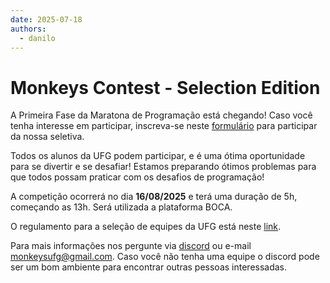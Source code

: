 ```yaml
---
date: 2025-07-18
authors:
  - danilo
---
```


# Monkeys Contest - Selection Edition

A Primeira Fase da Maratona de Programação está chegando! Caso você tenha interesse em participar, inscreva-se neste <a href="https://forms.gle/sV4tqhoFtLNCHdn2A" target="_blank">formulário</a> para participar da nossa seletiva. 

Todos os alunos da UFG podem participar, e é uma ótima oportunidade para se divertir e se desafiar! Estamos preparando ótimos problemas para que todos possam praticar com os desafios de programação!

A competição ocorrerá no dia **16/08/2025** e terá uma duração de 5h, começando as 13h. Será utilizada a plataforma BOCA.

O regulamento para a seleção de equipes da UFG está neste <a href="https://docs.google.com/document/d/1SfKKVgac8tF47KZX6KhKhsae8fy0W0VXTtImtRUFmt8/edit?tab=t.0#heading=h.l8wi0e5upyha" target="_blank">link</a>.

Para mais informações nos pergunte via <a href="https://discord.com/invite/fVy39w4nNv" target="_blank">discord</a> ou e-mail [monkeysufg@gmail.com](mailto:monkeysufg@gmail.com). Caso você não tenha uma equipe o discord pode ser um bom ambiente para encontrar outras pessoas interessadas.


